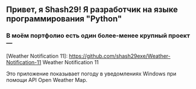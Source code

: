 ## Привет, я Shash29! Я разработчик на языке программирования "Python"

### В моём портфолио есть один более-менее крупный проект — 

[Weather Notification 11]: https://github.com/shash29exe/Weather-Notification-11 Weather Notification 11

Это приложение показывает погоду в уведомлениях Windows при помощи API Open Weather Map.

